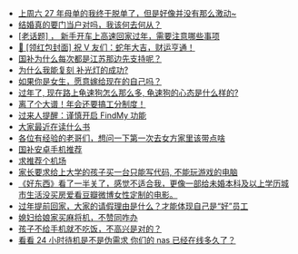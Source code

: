 + [上周六 27 年母单的我终于脱单了，但是好像并没有那么激动~](https://www.v2ex.com/t/1106352)
+ [结婚真的要门当户对吗，我该何去何从？](https://www.v2ex.com/t/1106344)
+ [[老话题] ， 新手开车上高速回家过年，需要注意哪些事项](https://www.v2ex.com/t/1106393)
+ [🧧 [领红包封面] 祝 V 友们：蛇年大吉，财运亨通！](https://www.v2ex.com/t/1106447)
+ [国补为什么每次都是江苏那边先支持呢？](https://www.v2ex.com/t/1106357)
+ [为什么我能复刻 补光灯的成功?](https://www.v2ex.com/t/1106325)
+ [如果你是女生，愿意嫁给现在的自己吗？](https://www.v2ex.com/t/1106431)
+ [过年了, 现在路上龟速狗怎么那么多, 龟速狗的心态是什么样的?](https://www.v2ex.com/t/1106474)
+ [离了个大谱！年会还要搞工分制度！](https://www.v2ex.com/t/1106451)
+ [过来人提醒：谨慎开启 FindMy 功能](https://www.v2ex.com/t/1106545)
+ [大家最近在读什么书](https://www.v2ex.com/t/1106658)
+ [各位有经验的老哥们，想问一下第一次去女方家里该带点啥](https://www.v2ex.com/t/1106655)
+ [国补安卓手机推荐](https://www.v2ex.com/t/1106415)
+ [求推荐个机场](https://www.v2ex.com/t/1106673)
+ [家长要求给上大学的孩子买一台只能写代码, 不能玩游戏的电脑](https://www.v2ex.com/t/1106683)
+ [《好东西》看了一半关了，感觉不适合我，更像一部给未婚本科及以上学历城市生活没买房爱看豆瓣微博女性定制的电影。](https://www.v2ex.com/t/1106585)
+ [过年提前回家，大家的请假理由是什么？才能体现自己是“好”员工](https://www.v2ex.com/t/1106689)
+ [媳妇给娘家买麻将机，不赞同咋办](https://www.v2ex.com/t/1106558)
+ [孩子不给手机就不吃饭，不高兴是对的？](https://www.v2ex.com/t/1106695)
+ [看看 24 小时待机是不是伪需求 你们的 nas 已经在线多久了？](https://www.v2ex.com/t/1106750)
